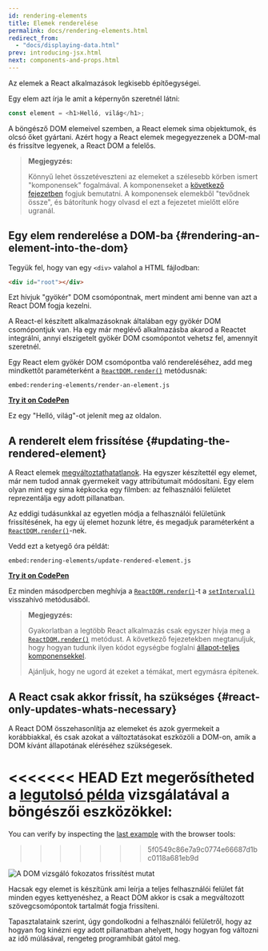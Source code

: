 ```yaml
---
id: rendering-elements
title: Elemek renderelése
permalink: docs/rendering-elements.html
redirect_from:
  - "docs/displaying-data.html"
prev: introducing-jsx.html
next: components-and-props.html
---
```


Az elemek a React alkalmazások legkisebb építőegységei.

Egy elem azt írja le amit a képernyőn szeretnél látni:

```js
const element = <h1>Helló, világ</h1>;
```

A böngésző DOM elemeivel szemben, a React elemek sima objektumok, és olcsó őket gyártani. Azért hogy a React elemek megegyezzenek a DOM-mal és frissítve legyenek, a React DOM a felelős.

>**Megjegyzés:**
>
>Könnyű lehet összetéveszteni az elemeket a szélesebb körben ismert "komponensek" fogalmával. A komponenseket a [következő fejezetben](/docs/components-and-props.html) fogjuk bemutatni. A komponensek elemekből "tevődnek össze", és bátorítunk hogy olvasd el ezt a fejezetet mielőtt előre ugranál.

## Egy elem renderelése a DOM-ba {#rendering-an-element-into-the-dom}

Tegyük fel, hogy van egy `<div>` valahol a HTML fájlodban:

```html
<div id="root"></div>
```

Ezt hívjuk "gyökér" DOM csomópontnak, mert mindent ami benne van azt a React DOM fogja kezelni.

A React-el készített alkalmazásoknak általában egy gyökér DOM csomópontjuk van. Ha egy már meglévő alkalmazásba akarod a Reactet integrálni, annyi elszigetelt gyökér DOM csomópontot vehetsz fel, amennyit szeretnél.

Egy React elem gyökér DOM csomópontba való rendereléséhez, add meg mindkettőt paraméterként a [`ReactDOM.render()`](/docs/react-dom.html#render) metódusnak:

`embed:rendering-elements/render-an-element.js`

**[Try it on CodePen](https://codepen.io/gaearon/pen/ZpvBNJ?editors=1010)**

Ez egy "Helló, világ"-ot jelenít meg az oldalon.

## A renderelt elem frissítése {#updating-the-rendered-element}

A React elemek [megváltoztathatatlanok](https://en.wikipedia.org/wiki/Immutable_object). Ha egyszer készítettél egy elemet, már nem tudod annak gyermekeit vagy attribútumait módosítani. Egy elem olyan mint egy sima képkocka egy filmben: az felhasználói felületet reprezentálja egy adott pillanatban.

Az eddigi tudásunkkal az egyetlen módja a felhasználói felületünk frissítésének, ha egy új elemet hozunk létre, és megadjuk paraméterként a [`ReactDOM.render()`](/docs/react-dom.html#render)-nek.

Vedd ezt a ketyegő óra példát:

`embed:rendering-elements/update-rendered-element.js`

**[Try it on CodePen](https://codepen.io/gaearon/pen/gwoJZk?editors=1010)**

Ez minden másodpercben meghívja a [`ReactDOM.render()`](/docs/react-dom.html#render)-t a [`setInterval()`](https://developer.mozilla.org/en-US/docs/Web/API/WindowTimers/setInterval) visszahívó metódusából.

>**Megjegyzés:**
>
>Gyakorlatban a legtöbb React alkalmazás csak egyszer hívja meg a [`ReactDOM.render()`](/docs/react-dom.html#render) metódust. A következő fejezetekben megtanuljuk, hogy hogyan tudunk ilyen kódot egységbe foglalni [állapot-teljes komponensekkel](/docs/state-and-lifecycle.html).
>
>Ajánljuk, hogy ne ugord át ezeket a témákat, mert egymásra építenek.

## A React csak akkor frissít, ha szükséges {#react-only-updates-whats-necessary}

A React DOM összehasonlítja az elemeket és azok gyermekeit a korábbiakkal, és csak azokat a változtatásokat eszközöli a DOM-on, amik a DOM kívánt állapotának eléréséhez szükségesek.

<<<<<<< HEAD
Ezt megerősítheted a [legutolsó példa](codepen://rendering-elements/update-rendered-element) vizsgálatával a böngészői eszközökkel:
=======
You can verify by inspecting the [last example](https://codepen.io/gaearon/pen/gwoJZk?editors=1010) with the browser tools:
>>>>>>> 5f0549c86e7a9c0774e66687d1bc0118a681eb9d

![A DOM vizsgáló fokozatos frissítést mutat](../images/docs/granular-dom-updates.gif)

Hacsak egy elemet is készítünk ami leírja a teljes felhasználói felület fát minden egyes kettyenéshez, a React DOM akkor is csak a megváltozott szövegcsomópontok tartalmát fogja frissíteni.

Tapasztalataink szerint, úgy gondolkodni a felhasználói felületről, hogy az hogyan fog kinézni egy adott pillanatban ahelyett, hogy hogyan fog változni az idő múlásával, rengeteg programhibát gátol meg.
